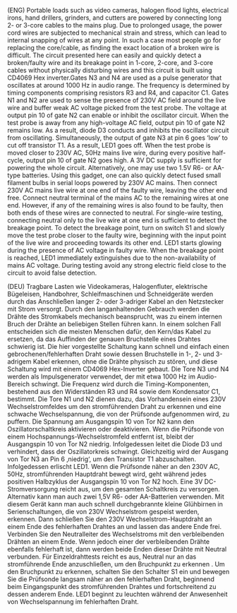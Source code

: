 (ENG) Portable loads such as video cameras, halogen flood lights, electrical irons, hand drillers, grinders, and cutters are powered by connecting long 2- or 3-core cables to the mains plug. Due to prolonged usage, the power cord wires are subjected to mechanical strain and stress, which can lead to internal snapping of wires at any point. In such a case most people go for replacing the core/cable, as finding the exact location of a broken wire is difficult. The circuit presented here can easily and quickly detect a broken/faulty wire and its breakage point in 1-core, 2-core, and 3-core cables without physically disturbing wires and this circuit is built using CD4069 Hex inverter.Gates N3 and N4 are used as a pulse generator that oscillates at around 1000 Hz in audio range. The frequency is determined by timing components comprising resistors R3 and R4, and capacitor C1. Gates N1 and N2 are used to sense the presence of 230V AC field around the live wire and buffer weak AC voltage picked from the test probe. The voltage at output pin 10 of gate N2 can enable or inhibit the oscillator circuit. When the test probe is away from any high-voltage AC field, output pin 10 of gate N2 remains low. As a result, diode D3 conducts and inhibits the oscillator circuit from oscillating. Simultaneously, the output of gate N3 at pin 6 goes ‘low’ to cut off transistor T1. As a result, LED1 goes off. When the test probe is moved closer to 230V AC, 50Hz mains live wire, during every positive half-cycle, output pin 10 of gate N2 goes high. A 3V DC supply is sufficient for powering the whole circuit. Alternatively, one may use two 1.5V R6- or AA-type batteries. Using this gadget, one can also quickly detect fused small filament bulbs in serial loops powered by 230V AC mains. 
 Then connect 230V AC mains live wire at one end of the faulty wire, leaving the other end free. Connect neutral terminal of the mains AC to the remaining wires at one end. However, if any of the remaining wires is also found to be faulty, then both ends of these wires are connected to neutral. For single-wire testing, connecting neutral only to the live wire at one end is sufficient to detect the breakage point. To detect the breakage point, turn on switch S1 and slowly move the test probe closer to the faulty wire, beginning with the input point of the live wire and proceeding towards its other end. LED1 starts glowing during the presence of AC voltage in faulty wire. When the breakage point is reached, LED1 immediately extinguishes due to the non-availability of mains AC voltage. During testing avoid any strong electric field close to the circuit to avoid false detection.

(DEU) Tragbare Lasten wie Videokameras, Halogenfluter, elektrische Bügeleisen, Handbohrer, Schleifmaschinen und Schneidgeräte werden durch das Anschließen langer 2- oder 3-adriger Kabel an den Netzstecker mit Strom versorgt. Durch den langanhaltenden Gebrauch werden die Drähte des Stromkabels mechanisch beansprucht, was zu einem internen Bruch der Drähte an beliebigen Stellen führen kann. In einem solchen Fall entscheiden sich die meisten Menschen dafür, den Kern/das Kabel zu ersetzen, da das Auffinden der genauen Bruchstelle eines Drahtes schwierig ist. Die hier vorgestellte Schaltung kann schnell und einfach einen gebrochenen/fehlerhaften Draht sowie dessen Bruchstelle in 1-, 2- und 3-adrigem Kabel erkennen, ohne die Drähte physisch zu stören, und diese Schaltung wird mit einem CD4069 Hex-Inverter gebaut. Die Tore N3 und N4 werden als Impulsgenerator verwendet, der mit etwa 1000 Hz im Audio-Bereich schwingt. Die Frequenz wird durch die Timing-Komponenten, bestehend aus den Widerständen R3 und R4 sowie dem Kondensator C1, bestimmt. Die Tore N1 und N2 dienen dazu, das Vorhandensein eines 230V Wechselstromfeldes um den stromführenden Draht zu erkennen und eine schwache Wechselspannung, die von der Prüfsonde aufgenommen wird, zu puffern. Die Spannung am Ausgangspin 10 von Tor N2 kann den Oszillatorschaltkreis aktivieren oder deaktivieren. Wenn die Prüfsonde von einem Hochspannungs-Wechselstromfeld entfernt ist, bleibt der Ausgangspin 10 von Tor N2 niedrig. Infolgedessen leitet die Diode D3 und verhindert, dass der Oszillatorkreis schwingt. Gleichzeitig wird der Ausgang von Tor N3 an Pin 6 ‚niedrig‘, um den Transistor T1 abzuschalten. Infolgedessen erlischt LED1. Wenn die Prüfsonde näher an den 230V AC, 50Hz, stromführenden Hauptdraht bewegt wird, geht während jedes positiven Halbzyklus der Ausgangspin 10 von Tor N2 hoch. Eine 3V DC-Stromversorgung reicht aus, um den gesamten Schaltkreis zu versorgen. Alternativ kann man auch zwei 1,5V R6- oder AA-Batterien verwenden. Mit diesem Gerät kann man auch schnell durchgebrannte kleine Glühbirnen in Serienschaltungen, die von 230V Wechselstrom gespeist werden, erkennen. Dann schließen Sie den 230V Wechselstrom-Hauptdraht an einem Ende des fehlerhaften Drahtes an und lassen das andere Ende frei. Verbinden Sie den Neutralleiter des Wechselstroms mit den verbleibenden Drähten an einem Ende.  Wenn jedoch einer der verbleibenden Drähte ebenfalls fehlerhaft ist, dann werden beide Enden dieser Drähte mit Neutral verbunden.  Für Einzeldrahttests reicht es aus, Neutral nur an das stromführende Ende anzuschließen, um den Bruchpunkt zu erkennen . Um den Bruchpunkt zu erkennen, schalten Sie den Schalter S1 ein und bewegen Sie die Prüfsonde langsam näher an den fehlerhaften Draht, beginnend beim Eingangspunkt des stromführenden Drahtes und fortschreitend zu dessen anderem Ende. LED1 beginnt zu leuchten während der Anwesenheit von Wechselspannung im fehlerhaften Draht. 





